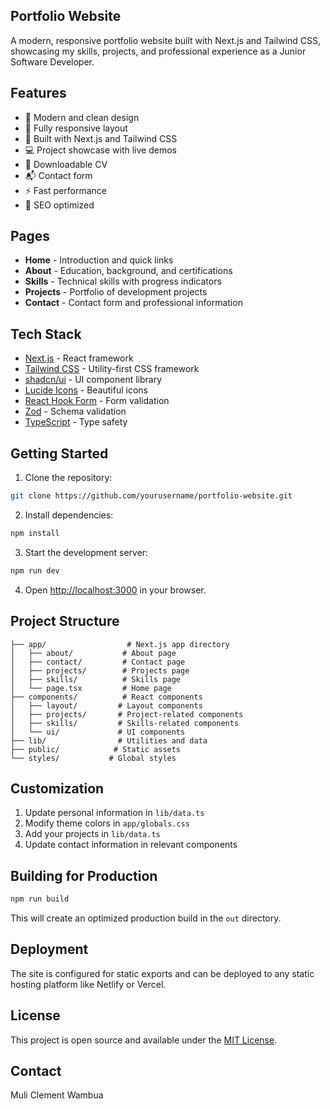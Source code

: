 ## Portfolio Website

A modern, responsive portfolio website built with Next.js and Tailwind CSS, showcasing my skills, projects, and professional experience as a Junior Software Developer.

## Features

- 🎨 Modern and clean design
- 📱 Fully responsive layout
- 🚀 Built with Next.js and Tailwind CSS
- 💻 Project showcase with live demos
- 📄 Downloadable CV
- 📬 Contact form
- ⚡ Fast performance
- 🎯 SEO optimized

## Pages

- **Home** - Introduction and quick links
- **About** - Education, background, and certifications
- **Skills** - Technical skills with progress indicators
- **Projects** - Portfolio of development projects
- **Contact** - Contact form and professional information

## Tech Stack

- [Next.js](https://nextjs.org/) - React framework
- [Tailwind CSS](https://tailwindcss.com/) - Utility-first CSS framework
- [shadcn/ui](https://ui.shadcn.com/) - UI component library
- [Lucide Icons](https://lucide.dev/) - Beautiful icons
- [React Hook Form](https://react-hook-form.com/) - Form validation
- [Zod](https://zod.dev/) - Schema validation
- [TypeScript](https://www.typescriptlang.org/) - Type safety

## Getting Started

1. Clone the repository:
```bash
git clone https://github.com/yourusername/portfolio-website.git
```

2. Install dependencies:
```bash
npm install
```

3. Start the development server:
```bash
npm run dev
```

4. Open [http://localhost:3000](http://localhost:3000) in your browser.

## Project Structure

```
├── app/                  # Next.js app directory
│   ├── about/           # About page
│   ├── contact/         # Contact page
│   ├── projects/        # Projects page
│   ├── skills/          # Skills page
│   └── page.tsx         # Home page
├── components/          # React components
│   ├── layout/         # Layout components
│   ├── projects/       # Project-related components
│   ├── skills/         # Skills-related components
│   └── ui/             # UI components
├── lib/                # Utilities and data
├── public/            # Static assets
└── styles/           # Global styles
```

## Customization

1. Update personal information in `lib/data.ts`
2. Modify theme colors in `app/globals.css`
3. Add your projects in `lib/data.ts`
4. Update contact information in relevant components

## Building for Production

```bash
npm run build
```

This will create an optimized production build in the `out` directory.

## Deployment

The site is configured for static exports and can be deployed to any static hosting platform like Netlify or Vercel.

## License

This project is open source and available under the [MIT License](LICENSE).

## Contact

Muli Clement Wambua  
